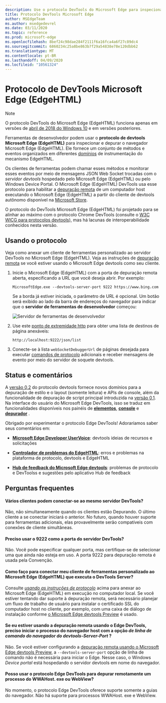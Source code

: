 ```yaml
---
description: Use o protocolo DevTools do Microsoft Edge para inspecionar e depurar o navegador Microsoft Edge (EdgeHTML).
title: Protocolo DevTools Microsoft Edge
author: MSEdgeTeam
ms.author: msedgedevrel
ms.date: 03/11/2020
ms.topic: reference
ms.prod: microsoft-edge
ms.openlocfilehash: 8bef24c98dae284f2111f6a16fca4a6f27c89dc4
ms.sourcegitcommit: 6860234c25a8be863b7f29a54838e78e120dbb62
ms.translationtype: MT
ms.contentlocale: pt-BR
ms.lasthandoff: 04/09/2020
ms.locfileid: "10561324"
---
```

# Protocolo de DevTools Microsoft Edge (EdgeHTML)

> [!NOTE]
> O protocolo DevTools do Microsoft Edge (EdgeHTML) funciona apenas em versões de [abril de 2018 do Windows 10](https://blogs.windows.com/windowsexperience/2018/04/30/how-to-get-the-windows-10-april-2018-update/#5VXkQMU41CJzZPER.97) e em versões posteriores.

Ferramentas de desenvolvedor podem usar o **protocolo de devtools Microsoft Edge (EdgeHTML)** para inspecionar e depurar o navegador Microsoft Edge (EdgeHTML). Ele fornece um conjunto de métodos e eventos organizados em diferentes [domínios](0.2/domains/index.md) de instrumentação do mecanismo EdgeHTML.

 Os clientes de ferramentas podem chamar esses métodos e monitorar esses eventos por meio de mensagens JSON Web Socket trocadas com o *servidor devtools* hospedado pelo Microsoft Edge (EdgeHTML) ou pelo Windows Device Portal. O Microsoft Edge (EdgeHTML) DevTools usa esse protocolo para habilitar a [depuração remota](0.2/clients.md#microsoft-edge-devtools-preview) de um computador host executando o Microsoft Edge (EdgeHTML) a partir do cliente de devtools autônomo disponível na [Microsoft Store](https://www.microsoft.com/store/p/microsoft-edge-devtools-preview/9mzbfrmz0mnj).

O protocolo do DevTools Microsoft Edge (EdgeHTML) foi projetado para se alinhar ao máximo com o protocolo Chrome DevTools (consulte o [W3C WICG para protocolos devtools](https://github.com/WICG/devtools-protocol/)), mas há lacunas de interoperabilidade conhecidos nesta versão.

## Usando o protocolo

Veja como anexar um cliente de ferramentas personalizado ao servidor DevTools no Microsoft Edge (EdgeHTML). Veja as instruções de [depuração remota](0.2/clients.md#microsoft-edge-devtools-preview) se você estiver usando o Microsoft Edge devtools como seu cliente.

1. Inicie o Microsoft Edge (EdgeHTML) com a porta de depuração remota aberta, especificando a URL que você deseja abrir. Por exemplo:

    ```
    MicrosoftEdge.exe --devtools-server-port 9222 https://www.bing.com
    ```

    Se a borda já estiver iniciada, o parâmetro de URL é opcional. Um botão será exibido ao lado da barra de endereços do navegador para indicar que o **servidor de ferramentas de desenvolvedor** começou:

    ![Servidor de ferramentas de desenvolvedor](media/developer-tools-server.png) 

2. Use este [ponto de extremidade http](0.2/http.md) para obter uma lista de destinos de página anexáveis:

    ```
    http://localhost:9222/json/list
    ```

3. Conecte-se à lista `webSocketDebuggerUrl` de páginas desejada para executar [comandos de protocolo](0.2/domains/index.md) adicionais e receber mensagens de evento por meio do servidor de soquete devtools.

## Status e comentários

A [versão 0,2](0.2/index.md) do protocolo devtools fornece novos domínios para a depuração de estilo e o layout (somente leitura) e APIs de console, além da funcionalidade de depuração de script principal introduzida na [versão 0,1](0.1/index.md). Na interface do usuário do Microsoft Edge DevTools, isso se traduz em funcionalidades disponíveis nos painéis de [**elementos**](../devtools-guide/elements.md), [**console**](../devtools-guide/console.md) e [**depurador**](../devtools-guide/debugger.md) .

Obrigado por experimentar o protocolo Edge DevTools! Adoraríamos saber seus comentários em:

 - [**Microsoft Edge Developer UserVoice**](https://wpdev.uservoice.com/forums/257854-microsoft-edge-developer?category_id=84475): devtools ideias de recursos e solicitações

 - [**Controlador de problemas do EdgeHTML**](https://developer.microsoft.com/microsoft-edge/platform/issues/): erros e problemas na plataforma de protocolo, devtools e EdgeHTML

 - [**Hub de feedback do Microsoft Edge devtools**](feedback-hub:?referrer=microsoftEdge&tabID=2&newFeedback=true&ContextId=344): problemas de protocolo e DevToolss e sugestões pelo aplicativo Hub de feedback

## Perguntas frequentes

#### Vários clientes podem conectar-se ao mesmo servidor DevTools?
Não, não simultaneamente quando os clientes estão Depurando. O último cliente a se conectar iniciará o anterior. No futuro, quando houver suporte para ferramentas adicionais, elas provavelmente serão compatíveis com conexões de cliente simultâneas.

#### Preciso usar o 9222 como a porta do servidor DevTools?
Não. Você pode especificar qualquer porta, mas certifique-se de selecionar uma que ainda não esteja em uso. A porta 9222 para depuração remota é usada pela Convenção.

#### Como faço para conectar meu cliente de ferramentas personalizado ao Microsoft Edge (EdgeHTML) que executa o DevTools Server?
Consulte [*usando as instruções de protocolo*](#using-the-protocol) acima para anexar ao Microsoft Edge (EdgeHTML) em execução no computador local. Se você estiver tentando dar suporte à depuração remota, será necessário planejar um fluxo de trabalho de usuário para instalar o certificado SSL do computador host no cliente, por exemplo, com uma caixa de diálogo de instalação conforme [o Microsoft Edge devtools Preview](./0.2/clients.md#microsoft-edge-devtools-preview) é usado.

#### Se eu estiver usando a depuração remota usando o Edge DevTools, preciso iniciar o processo do navegador host com a opção *de linha de comando do navegador do devtools-Server-Port* ? 
Não. Se você estiver configurando a [depuração remota usando o Microsoft Edge devtools Preview](./0.2/clients.md#microsoft-edge-devtools-preview), a `--devtools-server-port` opção de linha de comando não é necessária para iniciar o Edge. Nesse caso, o Windows *Device portal* está hospedando o servidor devtools em nome do navegador.

#### Posso usar o protocolo Edge DevTools para depurar remotamente um processo do WWAHost. exe ou WebView?
No momento, o protocolo Edge DevTools oferece suporte somente a guias do navegador. Não há suporte para processos WWAHost. exe e WebView.
